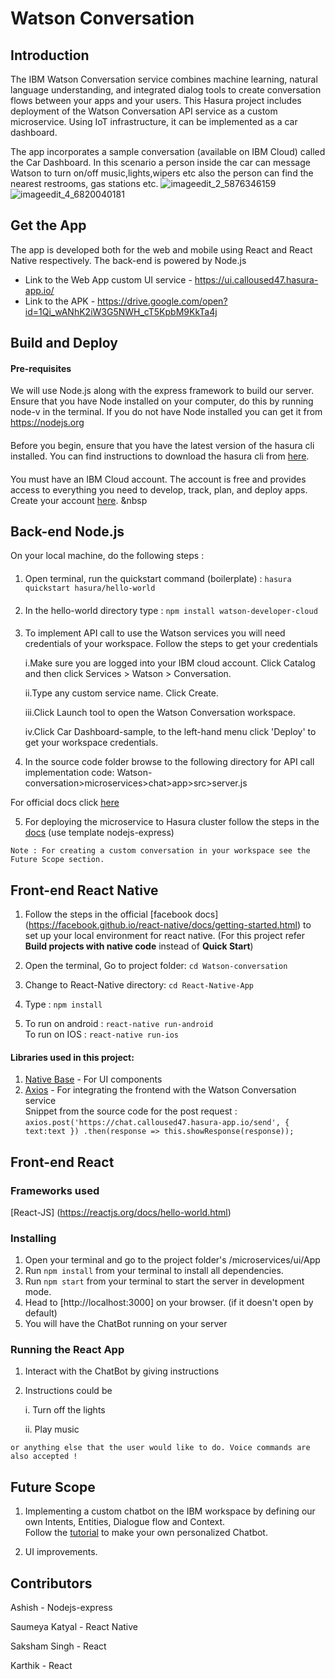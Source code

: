 # Watson Conversation
## Introduction  

The IBM Watson Conversation service combines machine learning, natural language understanding, and integrated dialog tools to create conversation flows between your apps and your users. This Hasura project includes deployment of the Watson Conversation API service as a custom microservice. Using IoT infrastructure, it can be implemented as a car dashboard.            


The app incorporates a sample conversation (available on IBM Cloud) called the Car Dashboard. In this scenario a person inside the car can message Watson to turn on/off music,lights,wipers etc also the person can find the nearest restrooms, gas stations etc.
![imageedit_2_5876346159](https://user-images.githubusercontent.com/17771352/36627282-6b9667c8-1966-11e8-95ec-0127fb4dc293.png)
![imageedit_4_6820040181](https://user-images.githubusercontent.com/17771352/36627287-99c37d3e-1966-11e8-9d87-902b4622d2a1.png)

## Get the App
The app is developed both for the web and mobile using React and React Native respectively. The back-end is powered by Node.js
 *  Link to the Web App custom UI service - https://ui.calloused47.hasura-app.io/
 *  Link to the APK - https://drive.google.com/open?id=1Qi_wANhK2iW3G5NWH_cT5KpbM9KkTa4j

## Build and Deploy
#### Pre-requisites
We will use Node.js along with the express framework to build our server. Ensure that you have Node installed on your computer, do this by running node-v in the terminal. If you do not have Node installed you can get it from https://nodejs.org 
####
Before you begin, ensure that you have the latest version of the hasura cli installed. You can find instructions to download the hasura cli from [here](https://docs.hasura.io/0.15/manual/install-hasura-cli.html).
####
You must have an IBM Cloud account. The account is free and provides access to everything you need to develop, track, plan, and deploy apps.
Create your account [here](https://console.bluemix.net/registration/?cm_mmc=IBMBluemixGarageMethod-_-MethodSite-_-10-19-15::12-31-18-_-bm_reg&cm_mc_uid=24808535902515066792134&cm_mc_sid_50200000=85096111519147794997). &nbsp

## Back-end Node.js
On your local machine, do the following steps :
####
1. Open terminal, run the quickstart command (boilerplate) : ```hasura quickstart hasura/hello-world```
####
2. In the hello-world directory type : ```npm install watson-developer-cloud```
####
3. To implement API call to use the Watson services you will need credentials of your workspace. Follow the steps to get your credentials  


      i.Make sure you are logged into your IBM cloud account. Click Catalog and then click Services > Watson > Conversation.  

     ii.Type any custom service name. Click Create.  

     iii.Click Launch tool to open the Watson Conversation workspace.

     iv.Click Car Dashboard-sample, to the left-hand menu click  'Deploy' to get your workspace credentials.

4. In the source code folder browse to the following directory for API call implementation code:  Watson-conversation>microservices>chat>app>src>server.js   

For official docs click [here]( https://www.ibm.com/watson/developercloud/conversation/api/v1/#apiexplorer) 


 5. For deploying the microservice to Hasura cluster follow the steps in the [docs](https://docs.hasura.io/0.15/manual/custom-microservices/add-microservice-from-template.html) (use template nodejs-express)

`Note : For creating a custom conversation in your workspace see the Future Scope section.`

## Front-end React Native

1. Follow the steps in the official [facebook docs] (https://facebook.github.io/react-native/docs/getting-started.html) to set up your local environment for react native. (For this project refer **Build projects with native code** instead of **Quick Start**)  


2. Open the terminal, Go to project folder: ```cd Watson-conversation``` 


3. Change to React-Native directory:  ```cd React-Native-App```  


4. Type :  ```npm install```


5.  To run on android : ```react-native run-android```  
      To run on IOS : ```react-native run-ios```

#### Libraries used in this project:  
1.  [Native Base](https://docs.nativebase.io/#Introduction) - For UI components
2. [Axios](https://www.npmjs.com/package/react-native-axios)  - For integrating the frontend with the Watson Conversation service  
Snippet from the source code for the post request : ```axios.post('https://chat.calloused47.hasura-app.io/send', { text:text })
    .then(response => this.showResponse(response));```

## Front-end React
### Frameworks used
  [React-JS] (https://reactjs.org/docs/hello-world.html)
 
 ### Installing

  1. Open your terminal and go to the project folder's /microservices/ui/App 
  2. Run ```npm install``` from your terminal to install all dependencies.
  3. Run ```npm start``` from your terminal to start the server in development mode.
  4. Head to [http://localhost:3000] on your browser. (if it doesn't open by default)
  5. You will have the ChatBot running on your server
  
### Running the React App
  1. Interact with the ChatBot by giving instructions 
  2. Instructions could be

      i. Turn off the lights

      ii. Play music 

    or anything else that the user would like to do. Voice commands are also accepted !

## Future Scope
1. Implementing a custom chatbot on the IBM workspace by defining our own Intents, Entities, Dialogue flow and Context.  
    Follow the [tutorial](https://www.ibm.com/cloud/garage/tutorials/watson_conversation_support?task=1) to make your own personalized Chatbot.    

2. UI improvements.

## Contributors
Ashish - Nodejs-express  

Saumeya Katyal - React Native    

Saksham Singh - React    

Karthik - React
